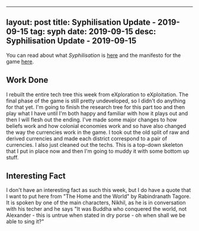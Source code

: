 
---
layout: post
title: Syphilisation Update - 2019-09-15
tag: syph
date: 2019-09-15
desc: Syphilisation Update - 2019-09-15
---


You can read about what *Syphilisation* is [here](/blog/syph/announce) and the manifesto for the game [here](/blog/syph/manifesto).

## Work Done

I rebuilt the entire tech tree this week from eXploration to eXploitation. The final phase of the game is still pretty undeveloped, so I didn't do anything for that yet. I'm going to finish the research tree for this part too and then play what I have until I'm both happy and familiar with how it plays out and then I will flesh out the ending. I've made some major changes to how beliefs work and how colonial economies work and so have also changed the way the currencies work in the game. I took out the old split of raw and derived currencies and made each district correspond to a pair of currencies. I also just cleaned out the techs. This is a top-down skeleton that I put in place now and then I'm going to muddy it with some bottom up stuff.

## Interesting Fact

I don't have an interesting fact as such this week, but I do have a quote that I want to put here from "The Home and the World" by Rabindranath Tagore. It is spoken by one of the main characters, Nikhil, as he is in conversation with his techer and he says "It was Buddha who conquered the world, not Alexander - this is untrue when stated in dry porse - oh when shall we be able to sing it?"

